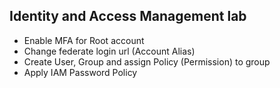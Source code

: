 ## Identity and Access Management lab
- Enable MFA for Root account
- Change federate login url (Account Alias)
- Create User, Group and assign Policy (Permission) to group
- Apply IAM Password Policy